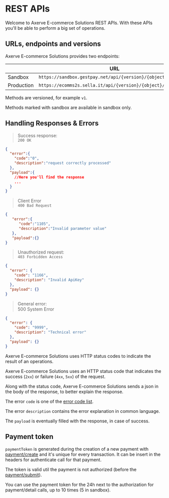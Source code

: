 # REST APIs

Welcome to Axerve E-commerce Solutions REST APIs. With these APIs you'll be able to perform a big set of operations. 

## URLs, endpoints and versions 

Axerve E-commerce Solutions provides two endpoints: 

|        |  URL  | 
| ------ | ----- |
| Sandbox | `https://sandbox.gestpay.net/api/{version}/{object}/{method}` | 
| Production | `https://ecomms2s.sella.it/api/{version}/{object}/{method}` | 

Methods are versioned, for example `v1`.

Methods marked with <span class="beta">sandbox</span> are available in sandbox only.

## Handling Responses & Errors

> Success response: <br>
> `200 OK`

```json
{
  "error":{
    "code":"0",
    "description":"request correctly processed"
  },
  "payload":{
    //Here you'll find the response 
    ...
  }
}
```

> Client Error <br>
> `400 Bad Request`

```json
{
   "error":{
      "code":"1105",
      "description":"Invalid parameter value"
   },
   "payload":{}
}
```

> Unauthorized request: <br>
> `403 Forbidden Access` 

```json
{
  "error": {
    "code": "1166",
    "description": "Invalid ApiKey"
  },
  "payload": {}
}
```

> General error: <br>
> 500 System Error

```json
{
  "error": {
    "code": "9999",
    "description": "Technical error"
  },
  "payload": {}
}
```

Axerve E-commerce Solutions uses HTTP status codes to indicate the result of an operations. 

Axerve E-commerce Solutions uses an HTTP status code that indicates the success (`2xx`) or failure (`4xx`, `5xx`) of the request.

Along with the status code, Axerve E-commerce Solutions sends a json in the body of the response, to better explain the response. 

The error `code` is one of the [error code list](#errors).

The error `description` contains the error explanation in common language. 

The `payload` is eventually filled with the response, in case of success.

## Payment token

`paymentToken` is generated during the creation of a new payment with [payment/create](#post-payment-create) and it's unique for every transaction. It can be insert in the headers for authenticate call for that payment.

The token is valid util the payment is not authorized (before the [payment/submit](/#post-payment-submit)).

<aside class="notice">You can use the payment token for the 24h next to the authorization for payment/detail calls, up to 10 times (5 in sandbox).</aside>